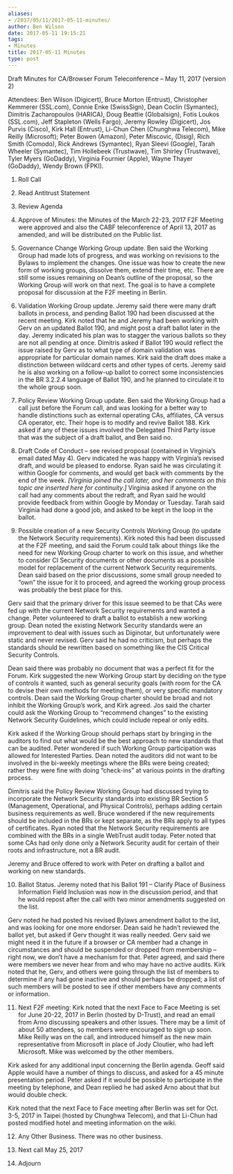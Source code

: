 ```yaml
---
aliases:
- /2017/05/11/2017-05-11-minutes/
author: Ben Wilson
date: 2017-05-11 19:15:21
tags:
- Minutes
title: 2017-05-11 Minutes
type: post
---
```


Draft Minutes for CA/Browser Forum Teleconference – May 11, 2017 (version 2)

Attendees: Ben Wilson (Digicert), Bruce Morton (Entrust), Christopher Kemmerer (SSL.com), Connie Enke (SwissSign), Dean Coclin (Symantec), Dimitris Zacharopoulos (HARICA), Doug Beattie (Globalsign), Fotis Loukos (SSL.com), Jeff Stapleton (Wells Fargo), Jeremy Rowley (Digicert), Jos Purvis (Cisco), Kirk Hall (Entrust), Li-Chun Chen (Chunghwa Telecom), Mike Reilly (Microsoft); Peter Bowen (Amazon), Peter Miscovic, (Disig), Rich Smith (Comodo), Rick Andrews (Symantec), Ryan Sleevi (Google), Tarah Wheeler (Symantec), Tim Hollebeek (Trustwave), Tim Shirley (Trustwave), Tyler Myers (GoDaddy), Virginia Fournier (Apple), Wayne Thayer (GoDaddy), Wendy Brown (FPKI).

1. Roll Call

1. Read Antitrust Statement

1. Review Agenda

1. Approve of Minutes: the Minutes of the March 22-23, 2017 F2F Meeting were approved and also the CABF teleconference of April 13, 2017 as amended, and will be distributed on the Public list.

1. Governance Change Working Group update. Ben said the Working Group had made lots of progress, and was working on revisions to the Bylaws to implement the changes. One issue was how to create the new form of working groups, dissolve them, extend their time, etc. There are still some issues remaining on Dean’s outline of the proposal, so the Working Group will work on that next. The goal is to have a complete proposal for discussion at the F2F meeting in Berlin.

1. Validation Working Group update. Jeremy said there were many draft ballots in process, and pending Ballot 190 had been discussed at the recent meeting. Kirk noted that he and Jeremy had been working with Gerv on an updated Ballot 190, and might post a draft ballot later in the day. Jeremy indicated his plan was to stagger the various ballots so they are not all pending at once. Dimitris asked if Ballot 190 would reflect the issue raised by Gerv as to what type of domain validation was appropriate for particular domain names. Kirk said the draft does make a distinction between wildcard certs and other types of certs. Jeremy said he is also working on a follow-up ballot to correct some inconsistencies in the BR 3.2.2.4 language of Ballot 190, and he planned to circulate it to the whole group soon.

1. Policy Review Working Group update. Ben said the Working Group had a call just before the Forum call, and was looking for a better way to handle distinctions such as external operating CAs, affiliates, CA versus CA operator, etc. Their hope is to modify and revive Ballot 188. Kirk asked if any of these issues involved the Delegated Third Party issue that was the subject of a draft ballot, and Ben said no.

1. Draft Code of Conduct – see revised proposal (contained in Virginia’s email dated May 4). Gerv indicated he was happy with Virginia’s revised draft, and would be pleased to endorse. Ryan said he was circulating it within Google for comments, and would get back with comments by the end of the week. *\[Virginia joined the call later, and her comments on this topic are inserted here for continuity.\]* Virginia asked if anyone on the call had any comments about the redraft, and Ryan said he would provide feedback from within Google by Monday or Tuesday. Tarah said Virginia had done a good job, and asked to be kept in the loop in the ballot.

1. Possible creation of a new Security Controls Working Group (to update the Network Security requirements). Kirk noted this had been discussed at the F2F meeting, and said the Forum could talk about things like the need for new Working Group charter to work on this issue, and whether to consider CI Security documents or other documents as a possible model for replacement of the current Network Security requirements. Dean said based on the prior discussions, some small group needed to “own” the issue for it to proceed, and agreed the working group process was probably the best place for this.

Gerv said that the primary driver for this issue seemed to be that CAs were fed up with the current Network Security requirements and wanted a change. Peter volunteered to draft a ballot to establish a new working group. Dean noted the existing Network Security standards were an improvement to deal with issues such as Diginotar, but unfortunately were static and never revised. Gerv said he had no criticism, but perhaps the standards should be rewritten based on something like the CIS Critical Security Controls.

Dean said there was probably no document that was a perfect fit for the Forum. Kirk suggested the new Working Group start by deciding on the type of controls it wanted, such as general security goals (with room for the CA to devise their own methods for meeting them), or very specific mandatory controls. Dean said the Working Group charter should be broad and not inhibit the Working Group’s work, and Kirk agreed. Jos said the charter could ask the Working Group to “recommend changes” to the existing Network Security Guidelines, which could include repeal or only edits.

Kirk asked if the Working Group should perhaps start by bringing in the auditors to find out what would be the best approach to new standards that can be audited. Peter wondered if such Working Group participation was allowed for Interested Parties. Dean noted the auditors did not want to be involved in the bi-weekly meetings where the BRs were being created; rather they were fine with doing “check-ins” at various points in the drafting process.

Dimitris said the Policy Review Working Group had discussed trying to incorporate the Network Security standards into existing BR Section 5 (Management, Operational, and Physical Controls), perhaps adding certain business requirements as well. Bruce wondered if the new requirements should be included in the BRs or kept separate, as the BRs apply to all types of certificates. Ryan noted that the Network Security requirements are combined with the BRs in a single WebTrust audit today. Peter noted that some CAs had only done only a Network Security audit for certain of their roots and infrastructure, not a BR audit.

Jeremy and Bruce offered to work with Peter on drafting a ballot and working on new standards.

10. Ballot Status. Jeremy noted that his Ballot 191 – Clarify Place of Business Information Field Inclusion was now in the discussion period, and that he would repost after the call with two minor amendments suggested on the list.

Gerv noted he had posted his revised Bylaws amendment ballot to the list, and was looking for one more endorser. Dean said he hadn’t reviewed the ballot yet, but asked if Gerv thought it was really needed. Gerv said we might need it in the future if a browser or CA member had a change in circumstances and should be suspended or dropped from membership – right now, we don’t have a mechanism for that. Peter agreed, and said there were members we never hear from and who may have no active audits. Kirk noted that he, Gerv, and others were going through the list of members to determine if any had gone inactive and should perhaps be dropped; a list of such members will be posted to see if other members have any comments or information.

11. Next F2F meeting: Kirk noted that the next Face to Face Meeting is set for June 20-22, 2017 in Berlin (hosted by D-Trust), and read an email from Arno discussing speakers and other issues. There may be a limit of about 50 attendees, so members were encouraged to sign up soon. Mike Reilly was on the call, and introduced himself as the new main representative from Microsoft in place of Jody Cloutier, who had left Microsoft. Mike was welcomed by the other members.

Kirk asked for any additional input concerning the Berlin agenda. Geoff said Apple would have a number of things to discuss, and asked for a 45 minute presentation period. Peter asked if it would be possible to participate in the meeting by telephone, and Dean replied he had asked Arno about that but would double check.

Kirk noted that the next Face to Face meeting after Berlin was set for Oct. 3-5, 2017 in Taipei (hosted by Chunghwa Telecom), and that Li-Chun had posted modified hotel and meeting information on the wiki.

12. Any Other Business. There was no other business.

01. Next call May 25, 2017

01. Adjourn